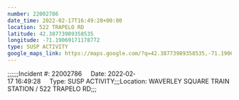 ```yaml
---
number: 22002786
date_time: 2022-02-17T16:49:28+00:00
location: 522 TRAPELO RD
latitude: 42.38773989358535
longitude: -71.19069171178772
type: SUSP ACTIVITY
google_maps_link: https://maps.google.com/?q=42.38773989358535,-71.19069171178772
---
```


;;;;;;Incident #: 22002786     Date: 2022‐02‐17 16:49:28     Type: SUSP ACTIVITY;;;Location: WAVERLEY SQUARE TRAIN STATION / 522 TRAPELO RD;;;

